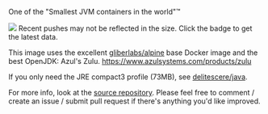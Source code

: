One of the "Smallest JVM containers in the world"™

[![](https://badge.imagelayers.io/delitescere/jdk:latest.svg)](https://imagelayers.io/?images=delitescere/jdk:latest 'Get your own badge on imagelayers.io') Recent pushes may not be reflected in the size. Click the badge to get the latest data.

This image uses the excellent [gliberlabs/alpine](https://hub.docker.com/r/gliderlabs/alpine/) base Docker image and the best OpenJDK: Azul's Zulu. https://www.azulsystems.com/products/zulu

If you only need the JRE compact3 profile (73MB), see [delitescere/java](https://hub.docker.com/r/delitescere/java/).

For more info, look at the [source repository](https://github.com/delitescere/docker-zulu). Please feel free to comment / create an issue / submit pull request if there's anything you'd like improved.
